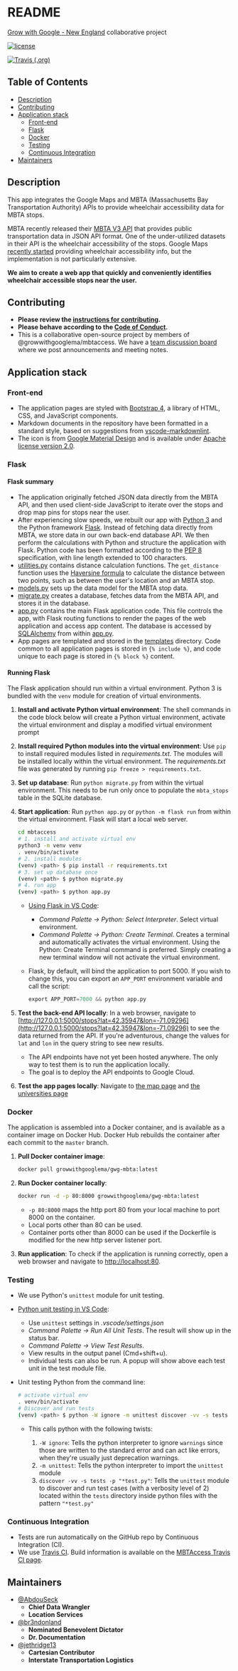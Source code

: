 # README

[Grow with Google - New England](https://github.com/growwithgooglema) collaborative project

[![license](https://img.shields.io/badge/license-MIT-blue.svg?longCache=true&style=for-the-badge)](https://choosealicense.com/)

[![Travis (.org)](https://img.shields.io/travis/growwithgooglema/mbtaccess.svg?longCache=true&style=for-the-badge)](https://travis-ci.org/growwithgooglema/mbtaccess)

## Table of Contents <!-- omit in toc -->

- [Description](#description)
- [Contributing](#contributing)
- [Application stack](#application-stack)
  - [Front-end](#front-end)
  - [Flask](#flask)
  - [Docker](#docker)
  - [Testing](#testing)
  - [Continuous Integration](#continuous-integration)
- [Maintainers](#maintainers)

## Description

This app integrates the Google Maps and MBTA (Massachusetts Bay Transportation Authority) APIs to provide wheelchair accessibility data for MBTA stops.

MBTA recently released their [MBTA V3 API](https://api-v3.mbta.com/) that provides public transportation data in JSON API format. One of the under-utilized datasets in their API is the wheelchair accessibility of the stops. Google Maps [recently started](http://fortune.com/2018/03/15/google-maps-wheelchair-accessible-routes/) providing wheelchair accessibility info, but the implementation is not particularly extensive.

**We aim to create a web app that quickly and conveniently identifies wheelchair accessible stops near the user.**

## Contributing

- **Please review the [instructions for contributing](CONTRIBUTING.md).**
- **Please behave according to the [Code of Conduct](CODE_OF_CONDUCT.md).**
- This is a collaborative open-source project by members of @growwithgooglema/mbtaccess. We have a [team discussion board](https://github.com/orgs/growwithgooglema/teams/mbtaccess) where we post announcements and meeting notes.

## Application stack

### Front-end

- The application pages are styled with [Bootstrap 4](https://getbootstrap.com), a library of HTML, CSS, and JavaScript components.
- Markdown documents in the repository have been formatted in a standard style, based on suggestions from [vscode-markdownlint](https://github.com/DavidAnson/vscode-markdownlint).
- The icon is from [Google Material Design](https://material.io/tools/icons) and is available under [Apache license version 2.0](https://www.apache.org/licenses/LICENSE-2.0.html).

### Flask

#### Flask summary

- The application originally fetched JSON data directly from the MBTA API, and then used client-side JavaScript to iterate over the stops and drop map pins for stops near the user.
- After experiencing slow speeds, we rebuilt our app with [Python 3](https://docs.python.org/3/) and the Python framework [Flask](http://flask.pocoo.org/). Instead of fetching data directly from MBTA, we store data in our own back-end database API. We then perform the calculations with Python and structure the application with Flask. Python code has been formatted according to the [PEP 8](http://pep8.org/) specification, with line length extended to 100 characters.
- [utilities.py](utilities.py) contains distance calculation functions. The `get_distance` function uses the [Haversine formula](https://rosettacode.org/wiki/Haversine_formula#Python) to calculate the distance between two points, such as between the user's location and an MBTA stop.
- [models.py](models.py) sets up the data model for the MBTA stop data.
- [migrate.py](migrate.py) creates a database, fetches data from the MBTA API, and stores it in the database.
- [app.py](app.py) contains the main Flask application code. This file controls the app, with Flask routing functions to render the pages of the web application and access app content. The database is accessed by [SQLAlchemy](http://www.sqlalchemy.org/) from within [app.py](app.py).
- App pages are templated and stored in the [templates](templates) directory. Code common to all application pages is stored in `{% include %}`, and code unique to each page is stored in `{% block %}` content.

#### Running Flask

The Flask application should run within a virtual environment. Python 3 is bundled with the `venv` module for creation of virtual environments.

1. **Install and activate Python virtual environment**: The shell commands in the code block below will create a Python virtual environment, activate the virtual environment and display a modified virtual environment prompt
2. **Install required Python modules into the virtual environment**: Use `pip` to install required modules listed in *requirements.txt*. The modules will be installed locally within the virtual environment. The *requirements.txt* file was generated by running `pip freeze > requirements.txt`.
3. **Set up database**: Run `python migrate.py` from within the virtual environment. This needs to be run only once to populate the `mbta_stops` table in the SQLite database.
4. **Start application**: Run `python app.py` or `python -m flask run` from within the virtual environment. Flask will start a local web server.

    ```sh
    cd mbtaccess
    # 1. install and activate virtual env
    python3 -m venv venv
    . venv/bin/activate
    # 2. install modules
    (venv) <path> $ pip install -r requirements.txt
    # 3. set up database once
    (venv) <path> $ python migrate.py
    # 4. run app
    (venv) <path> $ python app.py
    ```

    - [Using Flask in VS Code](https://code.visualstudio.com/docs/python/tutorial-flask):
      - *Command Palette -> Python: Select Interpreter*. Select virtual environment.
      - *Command Palette -> Python: Create Terminal*. Creates a terminal and automatically activates the virtual environment. Using the Python: Create Terminal command is preferred. Simply creating a new terminal window will not activate the virtual environment.
    - Flask, by default, will bind the application to port 5000. If you wish to change this, you can export an `APP_PORT` environment variable and call the script:

      ```py
      export APP_PORT=7000 && python app.py
      ```

5. **Test the back-end API locally**: In a web browser, navigate to [http://127.0.0.1:5000/stops?lat=42.35947&lon=-71.09296](http://127.0.0.1:5000/stops?lat=42.35947&lon=-71.09296) to see the data returned from the API. If you're adventurous, change the values for `lat` and `lon` in the query string to see new results.
    - The API endpoints have not yet been hosted anywhere. The only way to test them is to run the application locally.
    - The goal is to deploy the API endpoints to Google Cloud.
6. **Test the app pages locally**: Navigate to [the map page](http://127.0.0.1:5000) and [the universities page](http://127.0.0.1:5000/universities)

<!--
### Elasticsearch

*TODO*
-->

### Docker

The application is assembled into a Docker container, and is available as a container image on Docker Hub. Docker Hub rebuilds the container after each commit to the `master` branch.

1. **Pull Docker container image**:

    ```sh
    docker pull growwithgooglema/gwg-mbta:latest
    ```

2. **Run Docker container locally**:

    ```sh
    docker run -d -p 80:8000 growwithgooglema/gwg-mbta:latest
    ```

    - `-p 80:8000` maps the http port 80 from your local machine to port 8000 on the container.
    - Local ports other than 80 can be used.
    - Container ports other than 8000 can be used if the Dockerfile is modified for the new http server listener port.

3. **Run application**: To check if the application is running correctly, open a web browser and navigate to [http://localhost:80](http://localhost:80).

### Testing

- We use Python's `unittest` module for unit testing.
- [Python unit testing in VS Code](https://code.visualstudio.com/docs/python/unit-testing):
  - Use `unittest` settings in *.vscode/settings.json*
  - *Command Palette -> Run All Unit Tests*. The result will show up in the status bar.
  - *Command Palette -> View Test Results*.
  - View results in the output panel (Cmd+shift+u).
  - Individual tests can also be run. A popup will show above each test unit in the test module file.
- Unit testing Python from the command line:

  ```sh
  # activate virtual env
  . venv/bin/activate
  # Discover and run tests
  (venv) <path> $ python -W ignore -m unittest discover -vv -s tests -p "*test.py"
  ```

  - This calls python with the following twists:

    1. `-W ignore`: Tells the python interpreter to ignore `warnings` since those are written to the standard error and can act like errors, when they're usually just deprecation warnings.
    2. `-m unittest`: Tells the python interpreter to import the `unittest` module
    3. `discover -vv -s tests -p "*test.py"`: Tells the `unittest` module to discover and run test cases (with a verbosity level of 2) located within the `tests` directory inside python files with the pattern `"*test.py"`

### Continuous Integration

- Tests are run automatically on the GitHub repo by Continuous Integration (CI).
- We use [Travis CI](https://travis-ci.org). Build information is available on the [MBTAccess Travis CI page](https://travis-ci.org/growwithgooglema/mbtaccess).

<!--
TODO update the file list after rebuilding the app with Flask

## Repository contents

- [data/](data): Code for gathering application data.
- [static/](static): CSS, image, and JavaScript files for the application.
  - [css/](static/css)
    - [custom.css](static/css/custom.css): Custom CSS for the app, in addition to Bootstrap.
  - [img/](static/img)
  - [js/](static/js)
    - [addratios.js](static/js/addratios.js)
    - [dbCaching.js](static/js/dbCaching.js)
    - [google-maps.js](static/js/google-maps.js)
    - [index.js](static/js/index.js)
    - [localforage.min.js](static/js/localforage.min.js)
    - [map.js](static/js/map.js)
    - [school.js](static/js/school.js)
    - [utilities.js](static/js/utilities.js): Calculates distances in order to display stop information based on the location searched.
    - [utilities.test.js](static/js/utilities.test.js)
- [.gitignore](.gitignore): Instructions to Git to exclude certain files from commits.
- [.jshintrc](.jshintrc)
- [CODE_OF_CONDUCT.md](CODE_OF_CONDUCT.md): Guidelines for conduct.
- [CONTRIBUTING.md](CONTRIBUTING.md): Instructions for contributing to the repository.
- [Dockerfile](Dockerfile): Instructions for Docker container builds.
- [get_university_list.py](get_university_list.py):
- [index.html](index.html): The application homepage.
- [LICENSE](LICENSE): This file describes how the repository can be used by others. We have provided the repository under the MIT license, a permissive and widely-used license. See the [choose a license page](https://choosealicense.com/) for more info on licenses.
- [package-lock.json](package-lock.json):
- [package.json](package.json):
- [README.md](README.md): This file, a concise description of the repository.
- [sw.js](sw.js): This is the Service Worker file. Service Worker is a JavaScript file that sits between the browser and network requests. It helps to coordinate retrieval of information from the network and cache.
- [universities.html](universities.html): This is the webpage that shows the table with university accessibility data.
- [utilities.py](utilities.py): Python module with helper functions for the application. The functions calculate distances in order to display stop information based on the location searched.
 -->

## Maintainers

- [@AbdouSeck](https://github.com/AbdouSeck)
  - **Chief Data Wrangler**
  - **Location Services**
- [@br3ndonland](https://github.com/br3ndonland)
  - **Nominated Benevolent Dictator**
  - **Dr. Documentation**
- [@jethridge13](https://github.com/jethridge13)
  - **Cartesian Contributor**
  - **Interstate Transportation Logistics**
